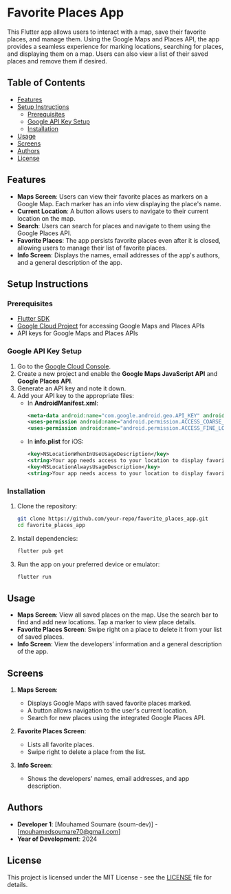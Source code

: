 # Favorite Places App

This Flutter app allows users to interact with a map, save their favorite places, and manage them. Using the Google Maps and Places API, the app provides a seamless experience for marking locations, searching for places, and displaying them on a map. Users can also view a list of their saved places and remove them if desired.

## Table of Contents
- [Features](#features)
- [Setup Instructions](#setup-instructions)
  - [Prerequisites](#prerequisites)
  - [Google API Key Setup](#google-api-key-setup)
  - [Installation](#installation)
- [Usage](#usage)
- [Screens](#screens)
- [Authors](#authors)
- [License](#license)

## Features
- **Maps Screen**: Users can view their favorite places as markers on a Google Map. Each marker has an info view displaying the place's name.
- **Current Location**: A button allows users to navigate to their current location on the map.
- **Search**: Users can search for places and navigate to them using the Google Places API.
- **Favorite Places**: The app persists favorite places even after it is closed, allowing users to manage their list of favorite places.
- **Info Screen**: Displays the names, email addresses of the app's authors, and a general description of the app.

## Setup Instructions

### Prerequisites
- [Flutter SDK](https://flutter.dev/docs/get-started/install)
- [Google Cloud Project](https://console.cloud.google.com/) for accessing Google Maps and Places APIs
- API keys for Google Maps and Places APIs

### Google API Key Setup
1. Go to the [Google Cloud Console](https://console.cloud.google.com/).
2. Create a new project and enable the **Google Maps JavaScript API** and **Google Places API**.
3. Generate an API key and note it down.
4. Add your API key to the appropriate files:
   - In **AndroidManifest.xml**:
     ```xml
     <meta-data android:name="com.google.android.geo.API_KEY" android:value="YOUR_API_KEY"/>
     <uses-permission android:name="android.permission.ACCESS_COARSE_LOCATION"/>
     <uses-permission android:name="android.permission.ACCESS_FINE_LOCATION"/>
     ```
   - In **info.plist** for iOS:
     ```xml
     <key>NSLocationWhenInUseUsageDescription</key>
     <string>Your app needs access to your location to display favorite places on the map.</string>
     <key>NSLocationAlwaysUsageDescription</key>
     <string>Your app needs access to your location to display favorite places on the map.</string>
     ```

### Installation
1. Clone the repository:
   ```bash
   git clone https://github.com/your-repo/favorite_places_app.git
   cd favorite_places_app
   ```
2. Install dependencies:
   ```bash
   flutter pub get
   ```
3. Run the app on your preferred device or emulator:
   ```bash
   flutter run
   ```

## Usage
- **Maps Screen**: View all saved places on the map. Use the search bar to find and add new locations. Tap a marker to view place details.
- **Favorite Places Screen**: Swipe right on a place to delete it from your list of saved places.
- **Info Screen**: View the developers’ information and a general description of the app.

## Screens

1. **Maps Screen**:
   - Displays Google Maps with saved favorite places marked.
   - A button allows navigation to the user's current location.
   - Search for new places using the integrated Google Places API.

2. **Favorite Places Screen**:
   - Lists all favorite places.
   - Swipe right to delete a place from the list.

3. **Info Screen**:
   - Shows the developers' names, email addresses, and app description.

## Authors
- **Developer 1**: [Mouhamed Soumare (soum-dev)] - [mouhamedsoumare70@gmail.com]
- **Year of Development**: 2024

## License
This project is licensed under the MIT License - see the [LICENSE](LICENSE) file for details.

